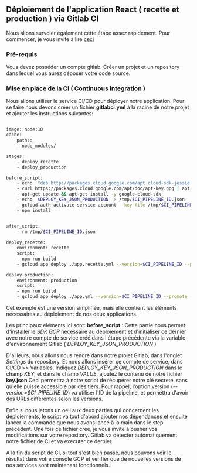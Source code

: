 ## Déploiement de l'application React ( recette et production ) via Gitlab CI

  

Nous allons survoler également cette étape assez rapidement.
Pour commencer, je vous invite à lire [ceci](https://codelabs.eleven-labs.com/course/fr/gitlab-ci-js/)


### Pré-requis

Vous devez posséder un compte gitlab.
Créer un projet et un repository dans lequel vous aurez déposer votre code source.

 
### Mise en place de la CI ( Continuous integration )


Nous allons utiliser le service CI/CD pour déployer notre application.
Pour se faire nous devons créer un fichier **gitlabci.yml** à la racine de notre projet et ajouter les instructions suivantes:

  
```bash

image: node:10
cache:
    paths:
    - node_modules/

stages:
    - deploy_recette
    - deploy_production

before_script:
    - echo  "deb http://packages.cloud.google.com/apt cloud-sdk-jessie main"  | tee /etc/apt/sources.list.d/google-cloud-sdk.list
    - curl https://packages.cloud.google.com/apt/doc/apt-key.gpg | apt-key add -
    - apt-get update && apt-get install -y google-cloud-sdk
    - echo  $DEPLOY_KEY_JSON_PRODUCTION  > /tmp/$CI_PIPELINE_ID.json
    - gcloud auth activate-service-account --key-file /tmp/$CI_PIPELINE_ID.json
    - npm install


after_script:
    - rm /tmp/$CI_PIPELINE_ID.json
  
deploy_recette:
    environment: recette
    script:
    - npm run build
    - gcloud app deploy ./app.recette.yml --version=$CI_PIPELINE_ID --promote --stop-previous-version

deploy_production:
    environment: production
    script:
    - npm run build
    - gcloud app deploy ./app.yml --version=$CI_PIPELINE_ID --promote --stop-previous-version

```

Cet exemple est une version simplifiée, mais elle contient les éléments nécessaires au déploiement de nos deux applications.

Les principaux éléments ici sont:
**before_script** : Cette partie nous permet d'installer le *SDK GCP* nécessaire au déploiement et d'initialiser ce dernier avec notre compte de service créé dans l'étape précédente via la variable d'environnement Gitlab ( *DEPLOY_KEY_JSON_PRODUCTION* )

D'ailleurs, nous allons nous rendre dans notre projet Gitlab, dans l'onglet *Settings* du repository.
Et nous allons insérer ce compte de service, dans CI/CD >> Variables.
Indiquez *DEPLOY_KEY_JSON_PRODUCTION* dans le champ *KEY*, et dans le champ *VALUE*, ajoutez le contenu de notre fichier **key.json**
Ceci permettra à notre script de récupérer notre clé secrete, sans qu'elle puisse accessible par des tiers.
Pour rappel, l'option version (*--version=$CI_PIPELINE_ID*) va utiliser l'ID de la pipeline, et permettra d'avoir des URLs différentes selon les versions.

Enfin si nous jetons un oeil aux deux parties qui concernent les déploiements, le script va tout d'abord ajouter nos dépendances et ensuite lancer la commande que nous avons lancé à la main dans le step précédent.
Une fois ce fichier crée, je vous invite à pusher vos modifications sur votre repository.
Gitlab va détecter automatiquement notre fichier de CI et va executer ce dernier.

A la fin du script de CI, si tout s'est bien passé, nous pouvons voir le résultat dans votre console GCP et verifier que de nouvelles versions de nos services sont maintenant fonctionnels.